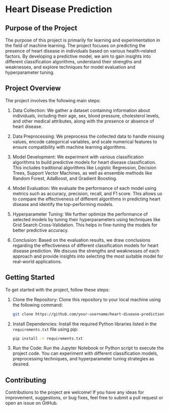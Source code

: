 # Heart Disease Prediction 

## Purpose of the Project

The purpose of this project is primarily for learning and experimentation in the field of machine learning. The project focuses on predicting the presence of heart disease in individuals based on various health-related factors. By developing a predictive model, we aim to gain insights into different classification algorithms, understand their strengths and weaknesses, and explore techniques for model evaluation and hyperparameter tuning.

## Project Overview

The project involves the following main steps:

1. Data Collection: We gather a dataset containing information about individuals, including their age, sex, blood pressure, cholesterol levels, and other medical attributes, along with the presence or absence of heart disease.

2. Data Preprocessing: We preprocess the collected data to handle missing values, encode categorical variables, and scale numerical features to ensure compatibility with machine learning algorithms.

3. Model Development: We experiment with various classification algorithms to build predictive models for heart disease classification. This includes traditional algorithms like Logistic Regression, Decision Trees, Support Vector Machines, as well as ensemble methods like Random Forest, AdaBoost, and Gradient Boosting.

4. Model Evaluation: We evaluate the performance of each model using metrics such as accuracy, precision, recall, and F1 score. This allows us to compare the effectiveness of different algorithms in predicting heart disease and identify the top-performing models.

5. Hyperparameter Tuning: We further optimize the performance of selected models by tuning their hyperparameters using techniques like Grid Search Cross-Validation. This helps in fine-tuning the models for better predictive accuracy.

6. Conclusion: Based on the evaluation results, we draw conclusions regarding the effectiveness of different classification models for heart disease prediction. We discuss the strengths and weaknesses of each approach and provide insights into selecting the most suitable model for real-world applications.

## Getting Started

To get started with the project, follow these steps:

1. Clone the Repository: Clone this repository to your local machine using the following command:

   ```bash
   git clone https://github.com/your-username/heart-disease-prediction.git
   ```

2. Install Dependencies: Install the required Python libraries listed in the `requirements.txt` file using pip:

   ```bash
   pip install -r requirements.txt
   ```

3. Run the Code: Run the Jupyter Notebook or Python script to execute the project code. You can experiment with different classification models, preprocessing techniques, and hyperparameter tuning strategies as desired.

## Contributing

Contributions to the project are welcome! If you have any ideas for improvement, suggestions, or bug fixes, feel free to submit a pull request or open an issue on GitHub.
